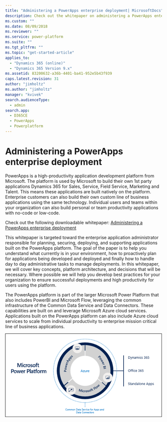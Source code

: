 ```yaml
---
title: "Administering a PowerApps enterprise deployment| MicrosoftDocs"
description: Check out the whitepaper on administering a PowerApps enterprise deployment.
ms.custom: ""
ms.date: 08/09/2018
ms.reviewer: ""
ms.service: power-platform
ms.suite: ""
ms.tgt_pltfrm: ""
ms.topic: "get-started-article"
applies_to: 
  - "Dynamics 365 (online)"
  - "Dynamics 365 Version 9.x"
ms.assetid: 83200632-a36b-4401-ba41-952e5b43f939
caps.latest.revision: 31
author: "jimholtz"
ms.author: "jimholtz"
manager: "kvivek"
search.audienceType: 
  - admin
search.app: 
  - D365CE
  - PowerApps
  - Powerplatform
---
```

# Administering a PowerApps enterprise deployment

PowerApps is a high-productivity application development platform from Microsoft.  The platform is used by Microsoft to build their own 1st party applications Dynamics 365 for Sales, Service, Field Service, Marketing and Talent.  This means these applications are built natively on the platform.   Enterprise customers can also build their own custom line of business applications using the same technology.  Individual users and teams within your organization can also build personal or team productivity applications with no-code or low-code. 

Check out the following downloadable whitepaper: [Administering a PowerApps enterprise deployment](https://aka.ms/powerappsadminwhitepaper)

This whitepaper is targeted toward the enterprise application administrator responsible for planning, securing, deploying, and supporting applications built on the PowerApps platform.  The goal of the paper is to help you understand what currently is in your environment, how to proactively plan for applications being developed and deployed and finally how to handle day to day administrative tasks to manage deployments.
In this whitepaper, we will cover key concepts, platform architecture, and decisions that will be necessary.  Where possible we will help you develop best practices for your organization to ensure successful deployments and high productivity for users using the platform.

The PowerApps platform is part of the larger Microsoft Power Platform that also includes PowerBI and Microsoft Flow, leveraging the common infrastructure of the Common Data Service and Data Connectors. These capabilities are built on and leverage Microsoft Azure cloud services.  Applications built on the PowerApps platform can also include Azure cloud services to scale from individual productivity to enterprise mission critical line of business applications.

![Microsoft Power Platform](media/ms-power-platform.png "Microsoft Power Platform")
